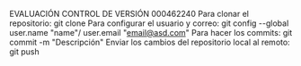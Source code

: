 EVALUACIÓN CONTROL DE VERSIÓN
000462240
Para clonar el repositorio: git clone
Para configurar el usuario y correo: git config --global user.name "name"/ user.email "email@asd.com"
Para hacer los commits: git commit -m "Descripción"
Enviar los cambios del repositorio local al remoto: git push